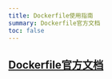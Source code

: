 ```yaml
---
title: Dockerfile使用指南
summary: Dockerfile官方文档
toc: false
---
```


## [Dockerfile官方文档](https://docs.docker.com/reference/builder/)